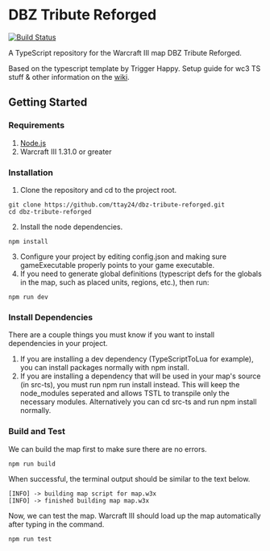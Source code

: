 # DBZ Tribute Reforged
[![Build Status](https://travis-ci.com/dbz-tribute-reforged/dbz-tribute-reforged.svg?branch=develop)](https://travis-ci.com/dbz-tribute-reforged/dbz-tribute-reforged)

 A TypeScript repository for the Warcraft III map DBZ Tribute Reforged.

Based on the typescript template by Trigger Happy. Setup guide for wc3 TS stuff & other information on the [wiki](https://github.com/triggerhappy187/wc3-ts-template/wiki).

## Getting Started
### Requirements
1. [Node.js](https://nodejs.org/en/)
2. Warcraft III 1.31.0 or greater

### Installation
1. Clone the repository and cd to the project root.
```
git clone https://github.com/ttay24/dbz-tribute-reforged.git
cd dbz-tribute-reforged
```

2. Install the node dependencies.
```
npm install
```

3. Configure your project by editing config.json and making sure gameExecutable properly points to your game executable.
4. If you need to generate global definitions (typescript defs for the globals in the map, such as placed units, regions, etc.), then run:
```
npm run dev
```

### Install Dependencies
There are a couple things you must know if you want to install dependencies in your project.

1. If you are installing a dev dependency (TypeScriptToLua for example), you can install packages normally with npm install.
2. If you are installing a dependency that will be used in your map's source (in src-ts), you must run npm run install instead. This will keep the node_modules seperated and allows TSTL to transpile only the necessary modules. Alternatively you can cd src-ts and run npm install normally.

### Build and Test
We can build the map first to make sure there are no errors.

```
npm run build
```
When successful, the terminal output should be similar to the text below.

```
[INFO] -> building map script for map.w3x
[INFO] -> finished building map map.w3x
```

Now, we can test the map. Warcraft III should load up the map automatically after typing in the command.

```
npm run test
```
